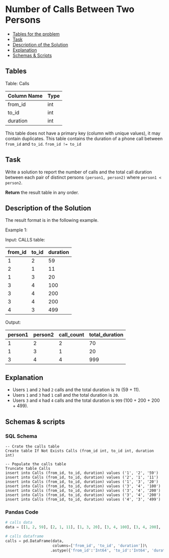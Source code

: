 # Number of Calls Between Two Persons

- [Tables for the problem](#tables)
- [Task](#task)
- [Description of the Solution](#description-of-the-solution)
- [Explanation](#explanation)
- [Schemas & Scripts](#schemas--scripts)

## Tables 

Table: Calls

| Column Name | Type |
|-------------|------|
| from_id     | int  |
| to_id       | int  |
| duration    | int  |

This table does not have a primary key (column with unique values), it may contain duplicates.
This table contains the duration of a phone call between `from_id` and `to_id`.
`from_id != to_id`

## Task

Write a solution to report the number of calls and the total call duration between each pair of distinct 
persons `(person1, person2)` where `person1 < person2`.

**Return** the result table in any order.

## Description of the Solution ##

The result format is in the following example.

Example 1:

Input: 
CALLS table:

| from_id | to_id | duration |
|---------|-------|----------|
| 1       | 2     | 59       |
| 2       | 1     | 11       |
| 1       | 3     | 20       |
| 3       | 4     | 100      |
| 3       | 4     | 200      |
| 3       | 4     | 200      |
| 4       | 3     | 499      |

Output: 

| person1 | person2 | call_count | total_duration |
|---------|---------|------------|----------------|
| 1       | 2       | 2          | 70             |
| 1       | 3       | 1          | 20             |
| 3       | 4       | 4          | 999            |

## Explanation ##

- Users `1` and `2` had `2` calls and the total duration is `70` (59 + 11).
- Users `1` and `3` had `1` call and the total duration is `20`.
- Users `3` and `4` had `4` calls and the total duration is `999` (100 + 200 + 200 + 499).

## Schemas & scripts

### SQL Schema

```genericsql
-- Crate the calls table
Create table If Not Exists Calls (from_id int, to_id int, duration int)

-- Populate the calls table    
Truncate table Calls
insert into Calls (from_id, to_id, duration) values ('1', '2', '59')
insert into Calls (from_id, to_id, duration) values ('2', '1', '11')
insert into Calls (from_id, to_id, duration) values ('1', '3', '20')
insert into Calls (from_id, to_id, duration) values ('3', '4', '100')
insert into Calls (from_id, to_id, duration) values ('3', '4', '200')
insert into Calls (from_id, to_id, duration) values ('3', '4', '200')
insert into Calls (from_id, to_id, duration) values ('4', '3', '499')
```

### Pandas Code

```python
# calls data
data = [[1, 2, 59], [2, 1, 11], [1, 3, 20], [3, 4, 100], [3, 4, 200], [3, 4, 200], [4, 3, 499]]

# calls dataframe
calls = pd.DataFrame(data, 
                     columns=['from_id', 'to_id', 'duration'])\ 
                    .astype({'from_id':'Int64', 'to_id':'Int64', 'duration':'Int64'})
```